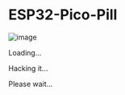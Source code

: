 # ESP32-Pico-Pill

![image](https://github.com/jiangotto/ESP32-Pico-Pill/blob/main/0.Documents/image/68ed847eb1d24e53bdfdf8d173fe9bbe_Trim.gif)

Loading...

Hacking it...

Please wait...
